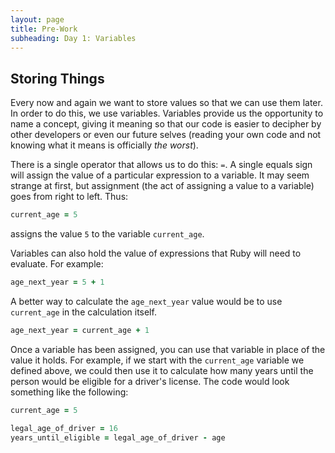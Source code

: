 ```yaml
---
layout: page
title: Pre-Work
subheading: Day 1: Variables
---
```


## Storing Things

Every now and again we want to store values so that we can use them later. In order to do this, we use variables. Variables provide us the opportunity to name a concept, giving it meaning so that our code is easier to decipher by other developers or even our future selves (reading your own code and not knowing what it means is officially *the worst*).

There is a single operator that allows us to do this: `=`. A single equals sign will assign the value of a particular expression to a variable. It may seem strange at first, but assignment (the act of assigning a value to a variable) goes from right to left. Thus:

```ruby
current_age = 5
```

assigns the value `5` to the variable `current_age`.

Variables can also hold the value of expressions that Ruby will need to evaluate. For example:

```ruby
age_next_year = 5 + 1
```

A better way to calculate the `age_next_year` value would be to use `current_age` in the calculation itself.

```ruby
age_next_year = current_age + 1
```


Once a variable has been assigned, you can use that variable in place of the value it holds. For example, if we start with the `current_age` variable we defined above, we could then use it to calculate how many years until the person would be eligible for a driver's license. The code would look something like the following:

```ruby
current_age = 5

legal_age_of_driver = 16
years_until_eligible = legal_age_of_driver - age
```
